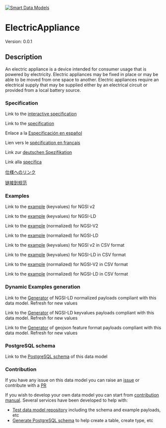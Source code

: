 [![Smart Data Models](https://smartdatamodels.org/wp-content/uploads/2022/01/SmartDataModels_logo.png "Logo")](https://smartdatamodels.org)
# ElectricAppliance
Version: 0.0.1

## Description 

An electric appliance is a device intended for consumer usage that is powered by electricity. Electric appliances may be fixed in place or may be able to be moved from one space to another. Electric appliances require an electrical supply that may be supplied either by an electrical circuit or provided from a local battery source.
### Specification

Link to the [interactive specification](https://swagger.lab.fiware.org/?url=https://smart-data-models.github.io/dataModel.S4BLDG/ElectricAppliance/swagger.yaml)

Link to the [specification](https://github.com/smart-data-models/dataModel.S4BLDG/blob/master/ElectricAppliance/doc/spec.md)

Enlace a la [Especificación en español](https://github.com/smart-data-models/dataModel.S4BLDG/blob/master/ElectricAppliance/doc/spec_ES.md)

Lien vers le [spécification en français](https://github.com/smart-data-models/dataModel.S4BLDG/blob/master/ElectricAppliance/doc/spec_FR.md)

Link zur [deutschen Spezifikation](https://github.com/smart-data-models/dataModel.S4BLDG/blob/master/ElectricAppliance/doc/spec_DE.md)

Link alla [specifica](https://github.com/smart-data-models/dataModel.S4BLDG/blob/master/ElectricAppliance/doc/spec_IT.md)

[仕様へのリンク](https://github.com/smart-data-models/dataModel.S4BLDG/blob/master/ElectricAppliance/doc/spec_JA.md)

[链接到规范](https://github.com/smart-data-models/dataModel.S4BLDG/blob/master/ElectricAppliance/doc/spec_ZH.md)
### Examples

Link to the [example](https://smart-data-models.github.io/dataModel.S4BLDG/ElectricAppliance/examples/example.json) (keyvalues) for NGSI v2

Link to the [example](https://smart-data-models.github.io/dataModel.S4BLDG/ElectricAppliance/examples/example.jsonld) (keyvalues) for NGSI-LD

Link to the [example](https://smart-data-models.github.io/dataModel.S4BLDG/ElectricAppliance/examples/example-normalized.json) (normalized) for NGSI-V2

Link to the [example](https://smart-data-models.github.io/dataModel.S4BLDG/ElectricAppliance/examples/example-normalized.jsonld) (normalized) for NGSI-LD

Link to the [example](https://github.com/smart-data-models/dataModel.S4BLDG/blob/master/ElectricAppliance/examples/example.json.csv) (keyvalues) for NGSI v2 in CSV format

Link to the [example](https://github.com/smart-data-models/dataModel.S4BLDG/blob/master/ElectricAppliance/examples/example.jsonld.csv) (keyvalues) for NGSI-LD in CSV format

Link to the [example](https://github.com/smart-data-models/dataModel.S4BLDG/blob/master/ElectricAppliance/examples/example-normalized.json.csv) (normalized) for NGSI-V2 in CSV format

Link to the [example](https://github.com/smart-data-models/dataModel.S4BLDG/blob/master/ElectricAppliance/examples/example-normalized.jsonld.csv) (normalized) for NGSI-LD in CSV format
### Dynamic Examples generation

Link to the [Generator](https://smartdatamodels.org/extra/ngsi-ld_generator.php?schemaUrl=https://raw.githubusercontent.com/smart-data-models/dataModel.S4BLDG/master/ElectricAppliance/schema.json&email=info@smartdatamodels.org) of NGSI-LD normalized payloads compliant with this data model. Refresh for new values

Link to the [Generator](https://smartdatamodels.org/extra/ngsi-ld_generator_keyvalues.php?schemaUrl=https://raw.githubusercontent.com/smart-data-models/dataModel.S4BLDG/master/ElectricAppliance/schema.json&email=info@smartdatamodels.org) of NGSI-LD keyvalues payloads compliant with this data model. Refresh for new values

Link to the [Generator](https://smartdatamodels.org/extra/geojson_features_generator.php?schemaUrl=https://raw.githubusercontent.com/smart-data-models/dataModel.S4BLDG/master/ElectricAppliance/schema.json&email=info@smartdatamodels.org) of geojson feature format payloads compliant with this data model. Refresh for new values
### PostgreSQL schema

Link to the [PostgreSQL schema](https://github.com/smart-data-models/dataModel.S4BLDG/blob/master/ElectricAppliance/schema.sql) of this data model
### Contribution

 If you have any issue on this data model you can raise an [issue](https://github.com/smart-data-models/dataModel.S4BLDG/issues)  or contribute with a [PR](https://github.com/smart-data-models/dataModel.S4BLDG/pulls)

 If you wish to develop your own data model you can start from [contribution manual](https://bit.ly/contribution_manual). Several services have been developed to help with: 
 - [Test data model repository](https://smartdatamodels.org/index.php/data-models-contribution-api/) including the schema and example payloads, etc
 - [Generate PostgreSQL schema](https://smartdatamodels.org/index.php/sql-service/) to help create a table, create type, etc